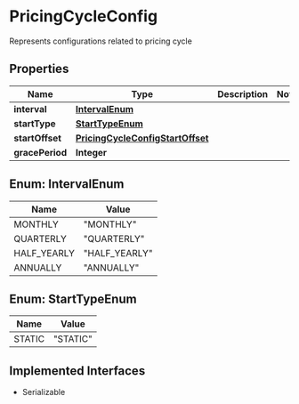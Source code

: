 

# PricingCycleConfig

Represents configurations related to pricing cycle

## Properties

| Name | Type | Description | Notes |
|------------ | ------------- | ------------- | -------------|
|**interval** | [**IntervalEnum**](#IntervalEnum) |  |  |
|**startType** | [**StartTypeEnum**](#StartTypeEnum) |  |  |
|**startOffset** | [**PricingCycleConfigStartOffset**](PricingCycleConfigStartOffset.md) |  |  |
|**gracePeriod** | **Integer** |  |  |



## Enum: IntervalEnum

| Name | Value |
|---- | -----|
| MONTHLY | &quot;MONTHLY&quot; |
| QUARTERLY | &quot;QUARTERLY&quot; |
| HALF_YEARLY | &quot;HALF_YEARLY&quot; |
| ANNUALLY | &quot;ANNUALLY&quot; |



## Enum: StartTypeEnum

| Name | Value |
|---- | -----|
| STATIC | &quot;STATIC&quot; |


## Implemented Interfaces

* Serializable


